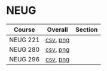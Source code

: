 # NEUG

| Course | Overall | Section |
| ------ | ------- | ------- |
| NEUG 221 | [csv](https://github.com/UCSD-Historical-Enrollment-Data/2024Spring/blob/main/overall/NEUG%20221.csv), [png](https://raw.githubusercontent.com/UCSD-Historical-Enrollment-Data/2024Spring/main/plot_overall/NEUG%20221.png) |  |
| NEUG 280 | [csv](https://github.com/UCSD-Historical-Enrollment-Data/2024Spring/blob/main/overall/NEUG%20280.csv), [png](https://raw.githubusercontent.com/UCSD-Historical-Enrollment-Data/2024Spring/main/plot_overall/NEUG%20280.png) |  |
| NEUG 296 | [csv](https://github.com/UCSD-Historical-Enrollment-Data/2024Spring/blob/main/overall/NEUG%20296.csv), [png](https://raw.githubusercontent.com/UCSD-Historical-Enrollment-Data/2024Spring/main/plot_overall/NEUG%20296.png) |  |
